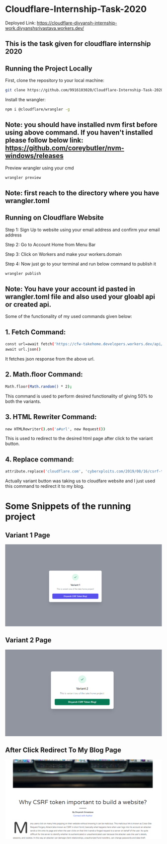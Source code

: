 # Cloudflare-Internship-Task-2020
Deployed Link: https://cloudflare-divyansh-internship-work.divyanshsrivastava.workers.dev/


## This is the task given for cloudflare internship 2020

## Running the Project Locally

First, clone the repository to your local machine:

```bash
git clone https://github.com/9916103020/Cloudflare-Internship-Task-2020.git
```

Install the wrangler:

```bash
npm i @cloudflare/wrangler -g
```
## Note: you should have installed nvm first before using above command. If you haven't installed please follow below link: https://github.com/coreybutler/nvm-windows/releases 

Preview wrangler using your cmd

```bash
wrangler preview 
```
## Note: first reach to the directory where you have wrangler.toml


## Running on Cloudflare Website

Step 1: Sign Up to website using your email address and confirm your email address

Step 2: Go to Account Home from Menu Bar

Step 3: Click on Workers and make your workers.domain

Step 4: Now just go to your terminal and run below command to publish it

```bash
wrangler publish 
```

## Note: You have your account id pasted in wrangler.toml file and also used your gloabl api or created api. 

Some of the functionality of my used commands given below:

## 1. Fetch Command:
```bash
const url=await fetch('https://cfw-takehome.developers.workers.dev/api/variants')
await url.json()
```
It fetches json response from the above url.

## 2. Math.floor Command:
```bash
Math.floor(Math.random() * 2);
```
This command is used to perform desired functionality of giving 50% to both the variants.
## 3. HTML Rewriter Command:
```bash
new HTMLRewriter().on('a#url', new Request())
```

This is used to redirect to the desired html page after click to the variant button.

## 4. Replace command:
```bash
attribute.replace('cloudflare.com', 'cyberxploits.com/2019/08/16/csrf-token/')
```

Actually variant button was taking us to cloudfare website and I just used this command to redirect it to my blog.

# Some Snippets of the running project 

## Variant 1 Page
![](images/Variant_1.PNG)


## Variant 2 Page
![](images/Variant_2.PNG)


## After Click Redirect To My Blog Page
![](images/My_Bog.PNG)
